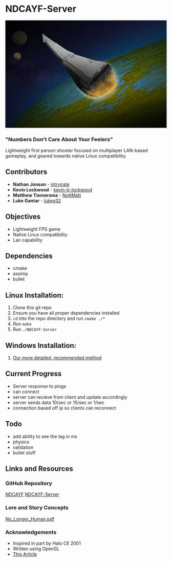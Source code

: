 # NDCAYF-Server
![cover art](/lore/EPACDestiny.jpg)
### "Numbers Don't Care About Your Feelers"
Lightweight first person shooter focused on multiplayer LAN-based gameplay, and geared towards native Linux compatibility.

## Contributors
* **Nathan Jonson** - [intrvirate](https://github.com/intrvirate)
* **Kevin Lockwood** - [kevin-b-lockwood](https://github.com/kevin-b-lockwood)
* **Matthew Tiemersma** - [NottMatt](https://github.com/NottMatt)
* **Luke Gantar** - [lukeg32](https://github.com/lukeg32)

## Objectives
* Lightweight FPS game
* Native Linux compatibility
* Lan capability

## Dependencies
* cmake
* assimp
* bullet

## Linux Installation:
1. Clone this git repo
2. Ensure you have all proper dependencies installed
3. `cd` into the repo directory and run `cmake ./*`
4. Run `make`
5. Run `./NDCAYF-Server`

## Windows Installation:
1. [Our more detailed, recommended method](https://en.wikipedia.org/wiki/Criticism_of_Linux)

## Current Progress
* Server response to pings
* can connect
* server can recieve from client and update accordingly
* server sends data 10/sec or 15/sec or 1/sec
* connection based off ip so clients can reconnect

## Todo
* add ability to see the lag in ms
* physics
* validation
* bullet stuff

## Links and Resources

### GitHub Repository
[NDCAYF](https://github.com/intrvirate/NDCAYF)
[NDCAYF-Server](https://github.com/Lukeg32/NDCAYF-Server)

### Lore and Story Concepts
[No_Longer_Human.pdf](https://github.com/intrvirate/NDCAYF/tree/master/lore)

### Acknowledgements
* Inspired in part by Halo CE 2001
* Written using OpenGL
* [This Article](https://www.gabrielgambetta.com/client-server-game-architecture.html)
